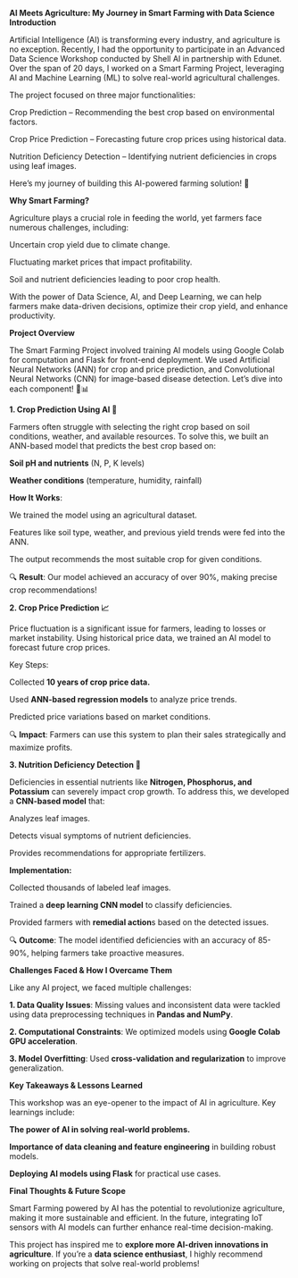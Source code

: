 **AI Meets Agriculture: My Journey in Smart Farming with Data Science**
**Introduction**

Artificial Intelligence (AI) is transforming every industry, and agriculture is no exception. Recently, I had the opportunity to participate in an Advanced Data Science Workshop conducted by Shell AI in partnership with Edunet. Over the span of 20 days, I worked on a Smart Farming Project, leveraging AI and Machine Learning (ML) to solve real-world agricultural challenges.

The project focused on three major functionalities:

Crop Prediction – Recommending the best crop based on environmental factors.

Crop Price Prediction – Forecasting future crop prices using historical data.

Nutrition Deficiency Detection – Identifying nutrient deficiencies in crops using leaf images.

Here’s my journey of building this AI-powered farming solution! 🚀

**Why Smart Farming?**

Agriculture plays a crucial role in feeding the world, yet farmers face numerous challenges, including:

Uncertain crop yield due to climate change.

Fluctuating market prices that impact profitability.

Soil and nutrient deficiencies leading to poor crop health.

With the power of Data Science, AI, and Deep Learning, we can help farmers make data-driven decisions, optimize their crop yield, and enhance productivity.

**Project Overview**

The Smart Farming Project involved training AI models using Google Colab for computation and Flask for front-end deployment. We used Artificial Neural Networks (ANN) for crop and price prediction, and Convolutional Neural Networks (CNN) for image-based disease detection. Let’s dive into each component! 🌾📊

**1. Crop Prediction Using AI 🌱**

Farmers often struggle with selecting the right crop based on soil conditions, weather, and available resources. To solve this, we built an ANN-based model that predicts the best crop based on:

**Soil pH and nutrients** (N, P, K levels)

**Weather conditions** (temperature, humidity, rainfall)

**How It Works**:

We trained the model using an agricultural dataset.

Features like soil type, weather, and previous yield trends were fed into the ANN.

The output recommends the most suitable crop for given conditions.

🔍 **Result**:
Our model achieved an accuracy of over 90%, making precise crop recommendations!

**2. Crop Price Prediction 📈**

Price fluctuation is a significant issue for farmers, leading to losses or market instability. Using historical price data, we trained an AI model to forecast future crop prices.

Key Steps:

Collected **10 years of crop price data.**

Used **ANN-based regression models** to analyze price trends.

Predicted price variations based on market conditions.

🔍 **Impact**: Farmers can use this system to plan their sales strategically and maximize profits.

**3. Nutrition Deficiency Detection 🍃**

Deficiencies in essential nutrients like **Nitrogen, Phosphorus, and Potassium** can severely impact crop growth. To address this, we developed a **CNN-based model** that:

Analyzes leaf images.

Detects visual symptoms of nutrient deficiencies.

Provides recommendations for appropriate fertilizers.


**Implementation:**

Collected thousands of labeled leaf images.

Trained a **deep learning CNN model** to classify deficiencies.

Provided farmers with **remedial action**s based on the detected issues.

🔍 **Outcome**: The model identified deficiencies with an accuracy of 85-90%, helping farmers take proactive measures.

**Challenges Faced & How I Overcame Them**

Like any AI project, we faced multiple challenges:

**1. Data Quality Issues**: Missing values and inconsistent data were tackled using data preprocessing techniques in **Pandas and NumPy**.

**2. Computational Constraints**: We optimized models using **Google Colab GPU acceleration**.

**3. Model Overfitting**: Used **cross-validation and regularization** to improve generalization.

**Key Takeaways & Lessons Learned**

This workshop was an eye-opener to the impact of AI in agriculture. Key learnings include:

**The power of AI in solving real-world problems.**

**Importance of data cleaning and feature engineering** in building robust models.

**Deploying AI models using Flask** for practical use cases.

**Final Thoughts & Future Scope**

Smart Farming powered by AI has the potential to revolutionize agriculture, making it more sustainable and efficient. In the future, integrating IoT sensors with AI models can further enhance real-time decision-making.

This project has inspired me to **explore more AI-driven innovations in agriculture**. If you’re a **data science enthusiast**, I highly recommend working on projects that solve real-world problems!

